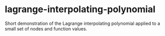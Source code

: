 # lagrange-interpolating-polynomial
Short demonstration of the Lagrange interpolating polynomial applied to a small set of nodes and function values.
